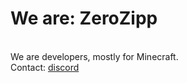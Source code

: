 <h1>We are: ZeroZipp</h1><br>
We are developers, mostly for Minecraft.<br>
Contact: <a class="link" href="https://discord.gg/ETaw5jfHwz/">discord</a>

